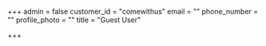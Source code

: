 +++
admin = false
customer_id = "comewithus"
email = ""
phone_number = ""
profile_photo = ""
title = "Guest User"

+++
